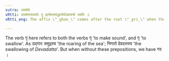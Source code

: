 ```yaml
---
sutra: उन्न्योर्ग्रः
vRtti: उन्न्योरुपपदयोः गॄ इत्येतस्माद्धातोर्घञ्प्रत्ययो भवति ॥
vRtti_eng: The affix \"_ghan_\" comes after the root \"_gri_\" when the _upasargas_ \"_ut_\" and \"_ni_\" are in composition.

---
```

The verb गृ here refers to both the verbs गृ 'to make sound', and गृ 'to swallow'. As उद्गारः समुद्रस्य 'the roaring of the sea'; निगारो देवदत्तस्य 'the swallowing of _Devadatta_'. But when without these prepositions, we have गरः ।